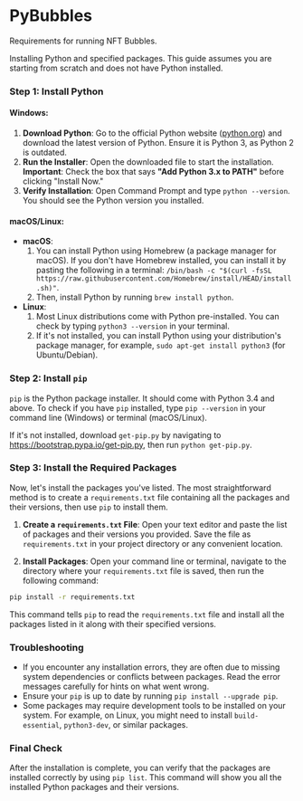 # PyBubbles
Requirements for running NFT Bubbles.

Installing Python and specified packages. This guide assumes you are starting from scratch and does not have Python installed.

### Step 1: Install Python

#### Windows:

1. **Download Python**: Go to the official Python website ([python.org](https://python.org)) and download the latest version of Python. Ensure it is Python 3, as Python 2 is outdated.
2. **Run the Installer**: Open the downloaded file to start the installation. **Important**: Check the box that says **"Add Python 3.x to PATH"** before clicking "Install Now."
3. **Verify Installation**: Open Command Prompt and type `python --version`. You should see the Python version you installed.

#### macOS/Linux:

- **macOS**:
  1. You can install Python using Homebrew (a package manager for macOS). If you don't have Homebrew installed, you can install it by pasting the following in a terminal: `/bin/bash -c "$(curl -fsSL https://raw.githubusercontent.com/Homebrew/install/HEAD/install.sh)"`.
  2. Then, install Python by running `brew install python`.
- **Linux**:
  1. Most Linux distributions come with Python pre-installed. You can check by typing `python3 --version` in your terminal.
  2. If it's not installed, you can install Python using your distribution's package manager, for example, `sudo apt-get install python3` (for Ubuntu/Debian).

### Step 2: Install `pip`

`pip` is the Python package installer. It should come with Python 3.4 and above. To check if you have `pip` installed, type `pip --version` in your command line (Windows) or terminal (macOS/Linux).

If it's not installed, download `get-pip.py` by navigating to https://bootstrap.pypa.io/get-pip.py, then run `python get-pip.py`.

### Step 3: Install the Required Packages

Now, let's install the packages you've listed. The most straightforward method is to create a `requirements.txt` file containing all the packages and their versions, then use `pip` to install them.

1. **Create a `requirements.txt` File**: Open your text editor and paste the list of packages and their versions you provided. Save the file as `requirements.txt` in your project directory or any convenient location.

2. **Install Packages**: Open your command line or terminal, navigate to the directory where your `requirements.txt` file is saved, then run the following command:

```bash
pip install -r requirements.txt
```

This command tells `pip` to read the `requirements.txt` file and install all the packages listed in it along with their specified versions.

### Troubleshooting

- If you encounter any installation errors, they are often due to missing system dependencies or conflicts between packages. Read the error messages carefully for hints on what went wrong.
- Ensure your `pip` is up to date by running `pip install --upgrade pip`.
- Some packages may require development tools to be installed on your system. For example, on Linux, you might need to install `build-essential`, `python3-dev`, or similar packages.

### Final Check

After the installation is complete, you can verify that the packages are installed correctly by using `pip list`. This command will show you all the installed Python packages and their versions.


